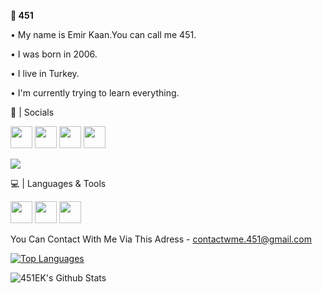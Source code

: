**🌠 451** 

• My name is Emir Kaan.You can call me 451.

• I was born in 2006.

• I live in Turkey.

• I'm currently trying to learn everything.



💎 | Socials

[<img src="https://image.flaticon.com/icons/png/128/174/174876.png" height=35>](https://twitter.com/emirk_451) [<img src="https://image.flaticon.com/icons/png/128/174/174872.png" height=35>](http://open.spotify.com/user/EmirKaan) [<img src="https://i.imgur.com/0IKAYPD.png" height=35>](https://www.reddit.com/user/AK-451) [<img src="https://cdn2.iconfinder.com/data/icons/gaming-platforms-logo-shapes/250/steam_logo-128.png" height=35>](https://steamcommunity.com/id/451EK/) 

<img src="https://discord.c99.nl/widget/theme-3/453613270725558292.png" style="max-width:100%;">

💻 | Languages & Tools

[<img src="https://img.icons8.com/color/2x/python.png" height=35>](https://www.python.org) [<img src="http://upload.turkcewiki.org/wikipedia/commons/thumb/9/9a/Visual_Studio_Code_1.35_icon.svg/1200px-Visual_Studio_Code_1.35_icon.svg.png" height=35>](https://code.visualstudio.com) [<img src="https://www.freeiconspng.com/uploads/c-logo-icon-18.png" height = 35 >](https://docs.microsoft.com/en-us/dotnet/csharp/tour-of-csharp/)



You Can Contact With Me Via This Adress - 
contactwme.451@gmail.com

[![Top Languages](https://github-readme-stats.vercel.app/api/top-langs/?username=451EK&theme=dark)](https://github.com/451EK)

<img align="left" alt="451EK's Github Stats" src="https://github-readme-stats.vercel.app/api?username=451EK&show_icons=true&hide_border=true&theme=dark">
